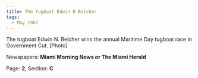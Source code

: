 ```yaml
---  
title: The tugboat Edwin N Belcher  
tags:  
  - May 1962  
---  
```

  
The tugboat Edwin N. Belcher wins the annual Maritime Day tugboat race in Government Cut. [Photo]  
  
Newspapers: **Miami Morning News or The Miami Herald**  
  
Page: **2**, Section: **C** 
